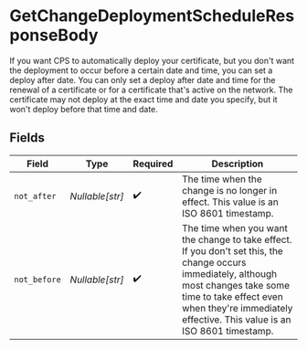 # GetChangeDeploymentScheduleResponseBody

If you want CPS to automatically deploy your certificate, but you don't want the deployment to occur before a certain date and time, you can set a deploy after date. You can only set a deploy after date and time for the renewal of a certificate or for a certificate that's active on the network. The certificate may not deploy at the exact time and date you specify, but it won't deploy before that time and date.


## Fields

| Field                                                                                                                                                                                                                                     | Type                                                                                                                                                                                                                                      | Required                                                                                                                                                                                                                                  | Description                                                                                                                                                                                                                               |
| ----------------------------------------------------------------------------------------------------------------------------------------------------------------------------------------------------------------------------------------- | ----------------------------------------------------------------------------------------------------------------------------------------------------------------------------------------------------------------------------------------- | ----------------------------------------------------------------------------------------------------------------------------------------------------------------------------------------------------------------------------------------- | ----------------------------------------------------------------------------------------------------------------------------------------------------------------------------------------------------------------------------------------- |
| `not_after`                                                                                                                                                                                                                               | *Nullable[str]*                                                                                                                                                                                                                           | :heavy_check_mark:                                                                                                                                                                                                                        | The time when the change is no longer in effect. This value is an ISO 8601 timestamp.                                                                                                                                                     |
| `not_before`                                                                                                                                                                                                                              | *Nullable[str]*                                                                                                                                                                                                                           | :heavy_check_mark:                                                                                                                                                                                                                        | The time when you want the change to take effect. If you don't set this, the change occurs immediately, although most changes take some time to take effect even when they're immediately effective. This value is an ISO 8601 timestamp. |